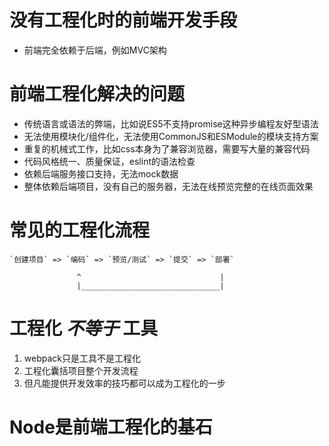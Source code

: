 # 没有工程化时的前端开发手段

- 前端完全依赖于后端，例如MVC架构

# 前端工程化解决的问题
- 传统语言或语法的弊端，比如说ES5不支持promise这种异步编程友好型语法
- 无法使用模块化/组件化，无法使用CommonJS和ESModule的模块支持方案
- 重复的机械式工作，比如css本身为了兼容浏览器，需要写大量的兼容代码
- 代码风格统一、质量保证，eslint的语法检查
- 依赖后端服务接口支持，无法mock数据
- 整体依赖后端项目，没有自己的服务器，无法在线预览完整的在线页面效果

# 常见的工程化流程

```code
`创建项目` => `编码` => `预览/测试` => `提交` => `部署`

               ^                               |
               |_______________________________|
```

# 工程化 *不等于* 工具

1. webpack只是工具不是工程化
2. 工程化囊括项目整个开发流程
3. 但凡能提供开发效率的技巧都可以成为工程化的一步

# Node是前端工程化的基石
